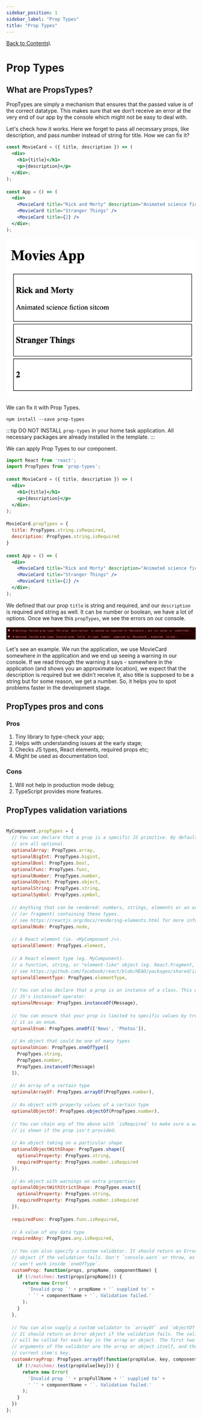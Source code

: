 ```yaml
---
sidebar_position: 1
sidebar_label: "Prop Types"
title: "Prop Types"
---
```


[Back to Contents](../../README.md#module-1)\

# Prop Types

## What are PropsTypes?

PropTypes are simply a mechanism that ensures that the passed value is of the correct datatype. This makes sure that we don’t receive an error at the very end of our app by the console which might not be easy to deal with.

Let's check how it works. Here we forget to pass all necessary props, like description, and pass number instead of string for title. How we can fix it?

```jsx
const MovieCard = ({ title, description }) => (
  <div>
    <h1>{title}</h1>
    <p>{description}</p>
  </div>;
);

const App = () => (
  <div>
    <MovieCard title="Rick and Morty" description="Animated science fiction sitcom" />
    <MovieCard title="Stranger Things" />
    <MovieCard title={2} />
  </div>;
);
```

![Movies App](images/movies-app.png)

We can fix it with Prop Types.

```http request
npm install --save prop-types
```

:::tip
DO NOT INSTALL `prop-types` in your home task application. All necessary packages are already installed in the template.
:::

We can apply Prop Types to our component.

```jsx
import React from 'react';
import PropTypes from 'prop-types';

const MovieCard = ({ title, description }) => (
  <div>
    <h1>{title}</h1>
    <p>{description}</p>
  </div>;
);

MovieCard.propTypes = {
  title: PropTypes.string.isRequired,
  description: PropTypes.string.isRequired
}

const App = () => (
  <div>
    <MovieCard title="Rick and Morty" description="Animated science fiction sitcom" />
    <MovieCard title="Stranger Things" />
    <MovieCard title={2} />
  </div>;
);
```

We defined that our prop `title` is string and required, and our `description` is required and string as well.
It can be number or boolean, we have a lot of options.
Once we have this `propTypes`, we see the errors on our console.

![Prop Types](images/prop-types.png)

Let's see an example. We run the application, we use MovieCard somewhere in the application and we end up seeing a warning in our console. If we read through the warning it says - somewhere in the application (and shows you an approximate location), we expect that the description is required but we didn't receive it, also title is supposed to be a string but for some reason, we get a number. So, it helps you to spot problems faster in the development stage.

## PropTypes pros and cons

### Pros

1. Tiny library to type-check your app;
2. Helps with understanding issues at the early stage;
3. Checks JS types, React elements, required props etc;
4. Might be used as documentation tool.

### Cons
1. Will not help in production mode debug;
2. TypeScript provides more features.

## PropTypes validation variations

```js

MyComponent.propTypes = {
  // You can declare that a prop is a specific JS primitive. By default, these
  // are all optional.
  optionalArray: PropTypes.array,
  optionalBigInt: PropTypes.bigint,
  optionalBool: PropTypes.bool,
  optionalFunc: PropTypes.func,
  optionalNumber: PropTypes.number,
  optionalObject: PropTypes.object,
  optionalString: PropTypes.string,
  optionalSymbol: PropTypes.symbol,

  // Anything that can be rendered: numbers, strings, elements or an array
  // (or fragment) containing these types.
  // see https://reactjs.org/docs/rendering-elements.html for more info
  optionalNode: PropTypes.node,

  // A React element (ie. <MyComponent />).
  optionalElement: PropTypes.element,

  // A React element type (eg. MyComponent).
  // a function, string, or "element-like" object (eg. React.Fragment, Suspense, etc.)
  // see https://github.com/facebook/react/blob/HEAD/packages/shared/isValidElementType.js
  optionalElementType: PropTypes.elementType,

  // You can also declare that a prop is an instance of a class. This uses
  // JS's instanceof operator.
  optionalMessage: PropTypes.instanceOf(Message),

  // You can ensure that your prop is limited to specific values by treating
  // it as an enum.
  optionalEnum: PropTypes.oneOf(['News', 'Photos']),

  // An object that could be one of many types
  optionalUnion: PropTypes.oneOfType([
    PropTypes.string,
    PropTypes.number,
    PropTypes.instanceOf(Message)
  ]),

  // An array of a certain type
  optionalArrayOf: PropTypes.arrayOf(PropTypes.number),

  // An object with property values of a certain type
  optionalObjectOf: PropTypes.objectOf(PropTypes.number),

  // You can chain any of the above with `isRequired` to make sure a warning
  // is shown if the prop isn't provided.

  // An object taking on a particular shape
  optionalObjectWithShape: PropTypes.shape({
    optionalProperty: PropTypes.string,
    requiredProperty: PropTypes.number.isRequired
  }),

  // An object with warnings on extra properties
  optionalObjectWithStrictShape: PropTypes.exact({
    optionalProperty: PropTypes.string,
    requiredProperty: PropTypes.number.isRequired
  }),

  requiredFunc: PropTypes.func.isRequired,

  // A value of any data type
  requiredAny: PropTypes.any.isRequired,

  // You can also specify a custom validator. It should return an Error
  // object if the validation fails. Don't `console.warn` or throw, as this
  // won't work inside `oneOfType`.
  customProp: function(props, propName, componentName) {
    if (!/matchme/.test(props[propName])) {
      return new Error(
        'Invalid prop `' + propName + '` supplied to' +
        ' `' + componentName + '`. Validation failed.'
      );
    }
  },

  // You can also supply a custom validator to `arrayOf` and `objectOf`.
  // It should return an Error object if the validation fails. The validator
  // will be called for each key in the array or object. The first two
  // arguments of the validator are the array or object itself, and the
  // current item's key.
  customArrayProp: PropTypes.arrayOf(function(propValue, key, componentName, location, propFullName) {
    if (!/matchme/.test(propValue[key])) {
      return new Error(
        'Invalid prop `' + propFullName + '` supplied to' +
        ' `' + componentName + '`. Validation failed.'
      );
    }
  })
};
```
